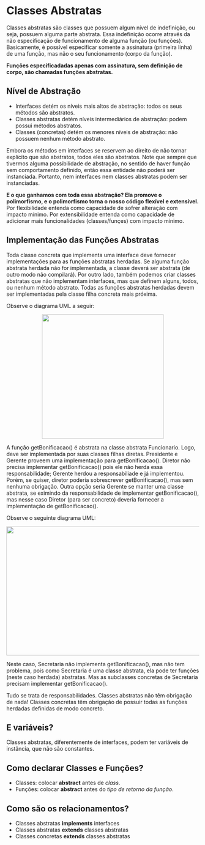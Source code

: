 # Classes Abstratas

Classes abstratas são classes que possuem algum nível de indefinição, ou seja, possuem alguma parte abstrata.
Essa indefinição ocorre através da não especificação de funcionamento de alguma função (ou funções).
Basicamente, é possível especificar somente a assinatura (primeira linha) de uma função, mas não o seu funcionamento (corpo da função).

**Funções especificadadas apenas com assinatura, sem definição de corpo, são chamadas funções abstratas.**

## Nível de Abstração

- Interfaces detém os níveis mais altos de abstração: todos os seus métodos são abstratos.
- Classes abstratas detém níveis intermediários de abstração: podem possui métodos abstratos.
- Classes (concretas) detém os menores níveis de abstração: não possuem nenhum método abstrato.

Embora os métodos em interfaces se reservem ao direito de não tornar explícito que são abstratos, todos eles são abstratos.
Note que sempre que tivermos alguma possibilidade de abstração, no sentido de haver função sem comportamento definido, então essa entidade não poderá ser instanciada.
Portanto, nem interfaces nem classes abstratas podem ser instanciadas.

**E o que ganhamos com toda essa abstração? Ela promove o polimorfismo, e o polimorfismo torna o nosso código flexível e extensível.**
Por flexibilidade entenda como capacidade de sofrer alteração com impacto mínimo.
Por extensibilidade entenda como capacidade de adicionar mais funcionalidades (classes/funçes) com impacto mínimo.

## Implementação das Funções Abstratas

Toda classe concreta que implementa uma interface deve fornecer implementações para as funções abstratas herdadas.
Se alguma função abstrata herdada não for implementada, a classe deverá ser abstrata (de outro modo não compilará).
Por outro lado, também podemos criar classes abstratas que não implementam interfaces, mas que definem alguns, todos, ou nenhum método abstrato.
Todas as funções abstratas herdadas devem ser implementadas pela classe filha concreta mais próxima.

Observe o diagrama UML a seguir:

<p align="center">
  <img src="https://github.com/eduardolfalcao/POO-Unifacisa/blob/master/conteudo/imgs/abstratas1.png"/ width="318" height="325">
</p>

A função getBonificacao() é abstrata na classe abstrata Funcionario.
Logo, deve ser implementada por suas classes filhas diretas.
Presidente e Gerente proveem uma implementação para getBonificacao().
Diretor não precisa implementar getBonificacao() pois ele não herda essa responsabilidade; Gerente herdou a responsabiliade e já implementou.
Porém, se quiser, diretor poderia sobrescrever getBonificacao(), mas sem nenhuma obrigação.
Outra opção seria Gerente se manter uma classe abstrata, se eximindo da responsabilidade de implementar getBonificacao(), mas nesse caso Diretor (para ser concreto) deveria fornecer a implementação de getBonificacao().

Observe o seguinte diagrama UML:

<p align="center">
  <img src="https://github.com/eduardolfalcao/POO-Unifacisa/blob/master/conteudo/imgs/abstratas2.png"/ width="634" height="337">
</p>

Neste caso, Secretaria não implementa getBonificacao(), mas não tem problema, pois como Secretaria é uma classe abstrata, ela pode ter funções (neste caso herdada) abstratas.
Mas as subclasses concretas de Secretaria precisam implementar getBonificacao().

Tudo se trata de responsabilidades.
Classes abstratas não têm obrigação de nada!
Classes concretas têm obrigação de possuir todas as funções herdadas definidas de modo concreto.

## E variáveis?

Classes abstratas, diferentemente de interfaces, podem ter variáveis de instância, que não são constantes.

## Como declarar Classes e Funções?

- Classes: colocar **abstract** antes de *class*.
- Funções: colocar **abstract** antes do *tipo de retorno da função*.

## Como são os relacionamentos?

- Classes abstratas **implements** interfaces
- Classes abstratas **extends** classes abstratas
- Classes concretas **extends** classes abstratas
